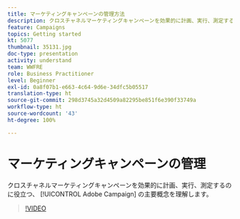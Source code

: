 ```yaml
---
title: マーケティングキャンペーンの管理方法
description: クロスチャネルマーケティングキャンペーンを効果的に計画、実行、測定するのに役立つ、Adobe Campaign の主要概念を理解します。
feature: Campaigns
topics: Getting started
kt: 5077
thumbnail: 35131.jpg
doc-type: presentation
activity: understand
team: WWFRE
role: Business Practitioner
level: Beginner
exl-id: 0a8f07b1-e663-4c64-9d6e-34dfc5b05517
translation-type: ht
source-git-commit: 298d3745a32d4509a82295be851f6e390f33749a
workflow-type: ht
source-wordcount: '43'
ht-degree: 100%

---
```


# マーケティングキャンペーンの管理

クロスチャネルマーケティングキャンペーンを効果的に計画、実行、測定するのに役立つ、 [!UICONTROL Adobe Campaign] の主要概念を理解します。

>[!VIDEO](https://video.tv.adobe.com/v/35131?quality=12)
